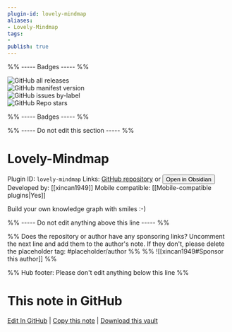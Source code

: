 ```yaml
---
plugin-id: lovely-mindmap
aliases:
- Lovely-Mindmap
tags: 
- 
publish: true
---
```


%% ----- Badges ----- %%

![GitHub all releases](https://img.shields.io/github/downloads/xincan1949/lovely-mindmap/total?color=573E7A&logo=github&style=for-the-badge)   
![GitHub manifest version](https://img.shields.io/github/manifest-json/v/xincan1949/lovely-mindmap?color=573E7A&logo=github&style=for-the-badge)   
![GitHub issues by-label](https://img.shields.io/github/issues/xincan1949/lovely-mindmap/help%20wanted?color=573E7A&logo=github&style=for-the-badge)   
![GitHub Repo stars](https://img.shields.io/github/stars/xincan1949/lovely-mindmap?color=573E7A&logo=github&style=for-the-badge)

%% ----- Badges ----- %%

%% ----- Do not edit this section ----- %%

# Lovely-Mindmap

Plugin ID: `lovely-mindmap`
Links: [GitHub repository](https://github.com/xincan1949/lovely-mindmap) or [<button id=HH>Open in Obsidian</button>](obsidian://show-plugin?id=lovely-mindmap)
Developed by: [[xincan1949]]
Mobile compatible: [[Mobile-compatible plugins|Yes]]

Build your own knowledge graph with smiles :-)

%% ----- Do not edit anything above this line ----- %% 

%% Does the repository or author have any sponsoring links? Uncomment the next line and add them to the author's note. If they don't, please delete the placeholder tag: #placeholder/author %%
%% ![[xincan1949#Sponsor this author]] %%

%% Hub footer: Please don't edit anything below this line %%

# This note in GitHub

<span class="git-footer">[Edit In GitHub](https://github.dev/obsidian-community/obsidian-hub/blob/main/02%20-%20Community%20Expansions/02.05%20All%20Community%20Expansions/Plugins/lovely-mindmap.md "git-hub-edit-note") | [Copy this note](https://raw.githubusercontent.com/obsidian-community/obsidian-hub/main/02%20-%20Community%20Expansions/02.05%20All%20Community%20Expansions/Plugins/lovely-mindmap.md "git-hub-copy-note") | [Download this vault](https://github.com/obsidian-community/obsidian-hub/archive/refs/heads/main.zip "git-hub-download-vault") </span>
